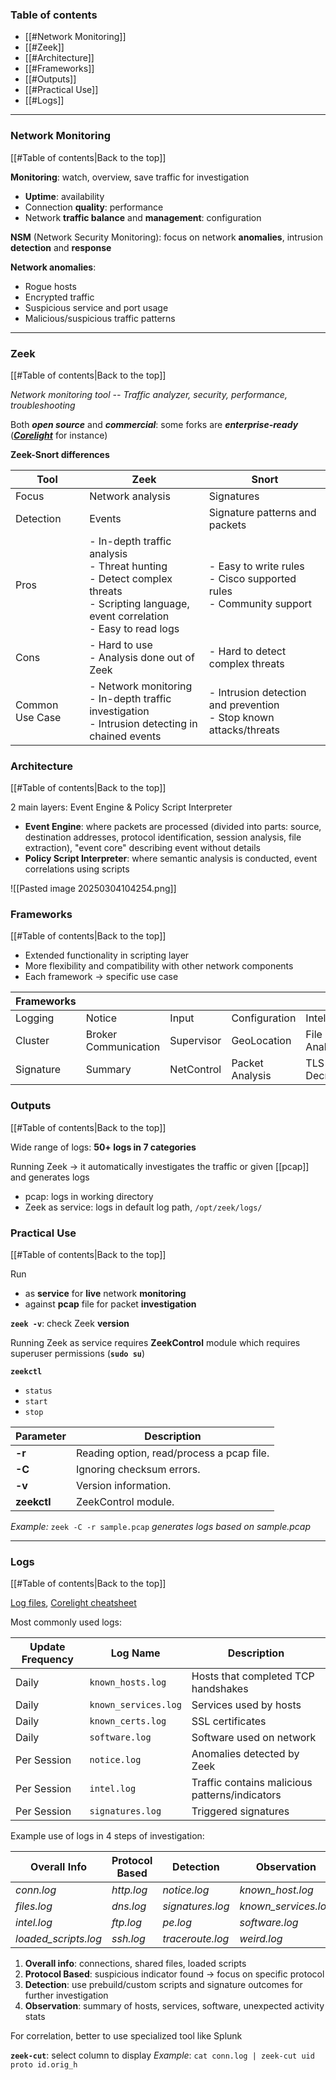 ### Table of contents
- [[#Network Monitoring]]
- [[#Zeek]]
- [[#Architecture]]
- [[#Frameworks]]
- [[#Outputs]]
- [[#Practical Use]]
- [[#Logs]]

___
### Network Monitoring
[[#Table of contents|Back to the top]]

**Monitoring**: watch, overview, save traffic for investigation
- **Uptime**: availability
- Connection **quality**: performance
- Network **traffic balance** and **management**: configuration

**NSM** (Network Security Monitoring): focus on network **anomalies**, intrusion **detection** and **response**

**Network anomalies**:
- Rogue hosts
- Encrypted traffic
- Suspicious service and port usage
- Malicious/suspicious traffic patterns

___
### Zeek
[[#Table of contents|Back to the top]]

*Network monitoring tool -- Traffic analyzer, security, performance, troubleshooting*

Both ***open source*** and ***commercial***: some forks are ***enterprise-ready*** ([***Corelight***](https://corelight.com/products/compare-to-zeek) for instance)

**Zeek-Snort differences**

| Tool            | Zeek                                                                                                                                          | Snort                                                                   |
| --------------- | --------------------------------------------------------------------------------------------------------------------------------------------- | ----------------------------------------------------------------------- |
| Focus           | Network analysis                                                                                                                              | Signatures                                                              |
| Detection       | Events                                                                                                                                        | Signature patterns and packets                                          |
| Pros            | - In-depth traffic analysis<br>- Threat hunting<br>- Detect complex threats<br>- Scripting language, event correlation<br>- Easy to read logs | - Easy to write rules<br>- Cisco supported rules<br>- Community support |
| Cons            | - Hard to use<br>- Analysis done out of Zeek                                                                                                  | - Hard to detect complex threats                                        |
| Common Use Case | - Network monitoring<br>- In-depth traffic investigation<br>- Intrusion detecting in chained events                                           | - Intrusion detection and prevention<br>- Stop known attacks/threats    |

### Architecture
[[#Table of contents|Back to the top]]

2 main layers: Event Engine & Policy Script Interpreter
- **Event Engine**: where packets are processed (divided into parts: source, destination addresses, protocol identification, session analysis, file extraction), "event core" describing event without details
- **Policy Script Interpreter**: where semantic analysis is conducted, event correlations using scripts

![[Pasted image 20250304104254.png]]

### Frameworks
[[#Table of contents|Back to the top]]

- Extended functionality in scripting layer
- More flexibility and compatibility with other network components
- Each framework $\rightarrow$ specific use case

| Frameworks |                      |            |                 |                |
| ---------- | -------------------- | ---------- | --------------- | -------------- |
| Logging    | Notice               | Input      | Configuration   | Intelligence   |
| Cluster    | Broker Communication | Supervisor | GeoLocation     | File Analysis  |
| Signature  | Summary              | NetControl | Packet Analysis | TLS Decryption |
### Outputs
[[#Table of contents|Back to the top]]

Wide range of logs: **50+ logs in 7 categories**

Running Zeek $\rightarrow$ it automatically investigates the traffic or given [[pcap]] and generates logs
- pcap: logs in working directory
- Zeek as service: logs in default log path, `/opt/zeek/logs/`

### Practical Use
[[#Table of contents|Back to the top]]

Run
- as **service** for **live** network **monitoring**
- against **pcap** file for packet **investigation**

**`zeek -v`**: check Zeek **version**

Running Zeek as service requires **ZeekControl** module which requires superuser permissions (**`sudo su`**)

**`zeekctl`**
- `status`
- `start`
- `stop`

| **Parameter** | **Description**                           |
| ------------- | ----------------------------------------- |
| **-r**        | Reading option, read/process a pcap file. |
| **-C**        | Ignoring checksum errors.                 |
| **-v**        | Version information.                      |
| **zeekctl**   | ZeekControl module.                       |
*Example:* `zeek -C -r sample.pcap` *generates logs based on sample.pcap*

___
### Logs
[[#Table of contents|Back to the top]]

[Log files](https://docs.zeek.org/en/current/script-reference/log-files.html), [Corelight cheatsheet](https://corelight.com/products/zeek-data/)

Most commonly used logs:

| Update Frequency | Log Name             | Description                                    |
| ---------------- | -------------------- | ---------------------------------------------- |
| Daily            | `known_hosts.log`    | Hosts that completed TCP handshakes            |
| Daily            | `known_services.log` | Services used by hosts                         |
| Daily            | `known_certs.log`    | SSL certificates                               |
| Daily            | `software.log`       | Software used on network                       |
| Per Session      | `notice.log`         | Anomalies detected by Zeek                     |
| Per Session      | `intel.log`          | Traffic contains malicious patterns/indicators |
| Per Session      | `signatures.log`     | Triggered signatures                           |


Example use of logs in 4 steps of investigation:

| **Overall Info**     | **Protocol Based** | **Detection**    | **Observation**      |
| -------------------- | ------------------ | ---------------- | -------------------- |
| _conn.log_           | _http.log_         | _notice.log_     | _known_host.log_     |
| _files.log_          | _dns.log_          | _signatures.log_ | _known_services.log_ |
| _intel.log_          | _ftp.log_          | _pe.log_         | _software.log_       |
| _loaded_scripts.log_ | _ssh.log_          | _traceroute.log_ | _weird.log_          |
1. **Overall info**: connections, shared files, loaded scripts
2. **Protocol Based**: suspicious indicator found $\rightarrow$ focus on specific protocol
3. **Detection**: use prebuild/custom scripts and signature outcomes for further investigation
4. **Observation**: summary of hosts, services, software, unexpected activity stats

For correlation, better to use specialized tool like Splunk

**`zeek-cut`**: select column to display
*Example*: `cat conn.log | zeek-cut uid proto id.orig_h`

